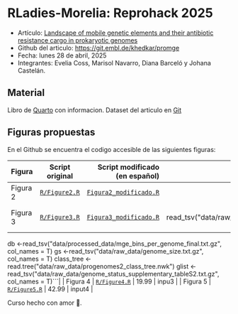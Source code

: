 # RLadies-Morelia: Reprohack 2025

-   Artículo: [Landscape of mobile genetic elements and their antibiotic resistance cargo in prokaryotic genomes](https://academic.oup.com/nar/article/50/6/3155/6552054)
-   Github del articulo: https://git.embl.de/khedkar/promge
-   Fecha: lunes 28 de abril, 2025
-   Integrantes: Evelia Coss, Marisol Navarro, Diana Barceló y Johana Castelán.

## Material

Libro de [Quarto](https://iscb-rsg-mexico.github.io/Reprohack2025_RLadiesMorelia_RSGMexico/docs/index.html) con informacion. Dataset del articulo en [Git](https://git.embl.de/khedkar/promge)

## Figuras propuestas

En el Github se encuentra el codigo accesible de las siguientes figuras:


| Figura              | Script original  | Script modificado (en español)  | Input |
| :------------------ | :------: | ----: | ----------: |
| Figura 2            |   [`R/Figure2.R`](https://git.embl.de/khedkar/promge/-/blob/main/R/Figure2.R?ref_type=heads)   | [`Figura2_modificado.R`](https://github.com/ISCB-RSG-MEXICO/Reprohack2025_RLadiesMorelia_RSGMexico/blob/main/scripts/Figura2_modificado.R) | input1  |
| Figura 3            |   [`R/Figure3.R`](https://git.embl.de/khedkar/promge/-/blob/main/R/Figure3.R?ref_type=heads)   | [`Figura3_modificado.R`](https://github.com/ISCB-RSG-MEXICO/Reprohack2025_RLadiesMorelia_RSGMexico/blob/main/scripts/Figura3_modificado.R) | ```tax <- read_tsv("data/raw_data/species_with_atleast_2genomes.list.gz", col_names=F)
db <-read_tsv("data/processed_data/mge_bins_per_genome_final.txt.gz", col_names = T)
gs <-read_tsv("data/raw_data/genome_size.txt.gz", col_names = T)
class_tree <- read.tree("data/raw_data/progenomes2_class_tree.nwk")
glist <- read_tsv("data/raw_data/genome_status_supplementary_tableS2.txt.gz", col_names = T)```|
| Figura 4            |  [`R/Figure4.R`](https://git.embl.de/khedkar/promge/-/blob/main/R/Figure4.R?ref_type=heads)   | 19.99 | inpu3 |
| Figura 5            |  [`R/Figure5.R`](https://git.embl.de/khedkar/promge/-/blob/main/R/Figure5.R?ref_type=heads)   | 42.99 |  input4 |


Curso hecho con amor 💜.
